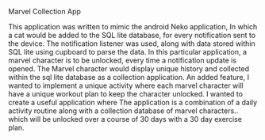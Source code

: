 Marvel Collection App

This application was written to mimic the android Neko application, In which a cat would be added to the SQL lite database,
for every notification sent to the device. The notification listener was used, along with data stored within SQL lite using 
cupboard to parse the data. In this particular application, a marvel character is to be unlocked, every time
a notification update is opened. The Marvel character would display unique history and collected within the sql lite database
as a collection application. An added feature, I wanted to implement a unique activity where each marvel character will have a 
unique workout plan to keep the character unlocked. I wanted to create a useful application where The application is a combination
of a daily activity routine along with a collection database of marvel characters.. which will be unlocked over a course of 30 days
with a 30 day exercise plan.
